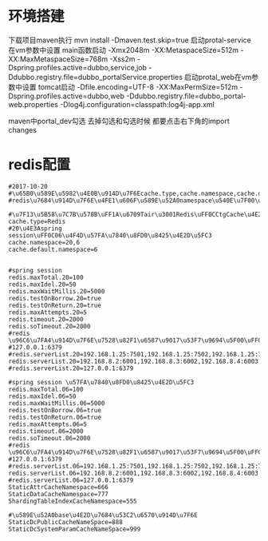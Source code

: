 # 环境搭建

下载项目maven执行
mvn install -Dmaven.test.skip=true
启动protal-service 在vm参数中设置 main函数启动
-Xmx2048m -XX:MetaspaceSize=512m -XX:MaxMetaspaceSize=768m 
-Xss2m -Dspring.profiles.active=dubbo,service,job 
-Ddubbo.registry.file=dubbo_portalService.properties 
启动protal_web在vm参数中设置  tomcat启动
-Dfile.encoding=UTF-8 -XX:MaxPermSize=512m 
-Dspring.profiles.active=dubbo,web 
-Ddubbo.registry.file=dubbo_portal-web.properties 
-Dlog4j.configuration=classpath:log4j-app.xml

maven中portal_dev勾选
去掉勾选和勾选时候 都要点击右下角的import changes

# redis配置

```
#2017-10-20
#\u65B0\u589E\u5982\u4E0B\u914D\u7F6Ecache.type,cache.namespace,cache.default.namespace
#redis\u7684\u914D\u7F6E\u4FE1\u606F\u589E\u52A0namespace\u540E\u7F00\uFF0C\u533A\u5206\u4E0D\u540C\u7684\u914D\u7F6E

#\u7F13\u5B58\u7C7B\u578B\uFF1A\u6709Tair\u3001Redis\uFF0CCtgCache\u4E24\u79CD
cache.type=Redis
#20\u4E3Aspring session\uFF0C06\u4F4D\u57FA\u7840\u8FD0\u8425\u4E2D\u5FC3
cache.namespace=20,6
cache.default.namespace=6


#spring session
redis.maxTotal.20=100
redis.maxIdel.20=50
redis.maxWaitMillis.20=5000
redis.testOnBorrow.20=true
redis.testOnReturn.20=true
redis.maxAttempts.20=5
redis.timeout.20=2000
redis.soTimeout.20=2000
#redis  \u96C6\u7FA4\u914D\u7F6E\u7528\u82F1\u6587\u9017\u53F7\u9694\u5F00\uFF0C\u5982\uFF1A134.192.79.6:6379,134.192.79.7:6379
#127.0.0.1:6379
#redis.serverList.20=192.168.1.25:7501,192.168.1.25:7502,192.168.1.25:7503
redis.serverList.20=192.168.8.2:6001,192.168.8.3:6002,192.168.8.4:6003
#redis.serverList.20=127.0.0.1:6379

#spring session \u57FA\u7840\u8FD0\u8425\u4E2D\u5FC3
redis.maxTotal.06=100
redis.maxIdel.06=50
redis.maxWaitMillis.06=5000
redis.testOnBorrow.06=true
redis.testOnReturn.06=true
redis.maxAttempts.06=5
redis.timeout.06=2000
redis.soTimeout.06=2000
#redis  \u96C6\u7FA4\u914D\u7F6E\u7528\u82F1\u6587\u9017\u53F7\u9694\u5F00\uFF0C\u5982\uFF1A134.192.79.6:6379,134.192.79.7:6379
#127.0.0.1:6379
#redis.serverList.06=192.168.1.25:7501,192.168.1.25:7502,192.168.1.25:7503
redis.serverList.06=192.168.8.2:6001,192.168.8.3:6002,192.168.8.4:6003
#redis.serverList.06=127.0.0.1:6379
StaticAttrCacheNamespace=666
StaticDataCacheNamespace=777
ShardingTableIndexCacheNamespace=555

#\u589E\u52A0base\u4E2D\u7684\u53C2\u6570\u914D\u7F6E
StaticDcPublicCacheNameSpace=888
StaticDcSystemParamCacheNameSpace=999

```

